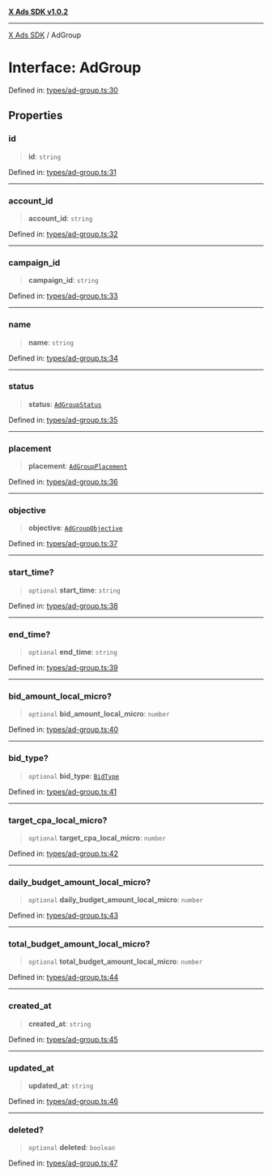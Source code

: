 [**X Ads SDK v1.0.2**](../README.md)

***

[X Ads SDK](../globals.md) / AdGroup

# Interface: AdGroup

Defined in: [types/ad-group.ts:30](https://github.com/kage1020/x-ads-sdk/blob/main/src/types/ad-group.ts#L30)

## Properties

### id

> **id**: `string`

Defined in: [types/ad-group.ts:31](https://github.com/kage1020/x-ads-sdk/blob/main/src/types/ad-group.ts#L31)

***

### account\_id

> **account\_id**: `string`

Defined in: [types/ad-group.ts:32](https://github.com/kage1020/x-ads-sdk/blob/main/src/types/ad-group.ts#L32)

***

### campaign\_id

> **campaign\_id**: `string`

Defined in: [types/ad-group.ts:33](https://github.com/kage1020/x-ads-sdk/blob/main/src/types/ad-group.ts#L33)

***

### name

> **name**: `string`

Defined in: [types/ad-group.ts:34](https://github.com/kage1020/x-ads-sdk/blob/main/src/types/ad-group.ts#L34)

***

### status

> **status**: [`AdGroupStatus`](../enumerations/AdGroupStatus.md)

Defined in: [types/ad-group.ts:35](https://github.com/kage1020/x-ads-sdk/blob/main/src/types/ad-group.ts#L35)

***

### placement

> **placement**: [`AdGroupPlacement`](../enumerations/AdGroupPlacement.md)

Defined in: [types/ad-group.ts:36](https://github.com/kage1020/x-ads-sdk/blob/main/src/types/ad-group.ts#L36)

***

### objective

> **objective**: [`AdGroupObjective`](../enumerations/AdGroupObjective.md)

Defined in: [types/ad-group.ts:37](https://github.com/kage1020/x-ads-sdk/blob/main/src/types/ad-group.ts#L37)

***

### start\_time?

> `optional` **start\_time**: `string`

Defined in: [types/ad-group.ts:38](https://github.com/kage1020/x-ads-sdk/blob/main/src/types/ad-group.ts#L38)

***

### end\_time?

> `optional` **end\_time**: `string`

Defined in: [types/ad-group.ts:39](https://github.com/kage1020/x-ads-sdk/blob/main/src/types/ad-group.ts#L39)

***

### bid\_amount\_local\_micro?

> `optional` **bid\_amount\_local\_micro**: `number`

Defined in: [types/ad-group.ts:40](https://github.com/kage1020/x-ads-sdk/blob/main/src/types/ad-group.ts#L40)

***

### bid\_type?

> `optional` **bid\_type**: [`BidType`](../enumerations/BidType.md)

Defined in: [types/ad-group.ts:41](https://github.com/kage1020/x-ads-sdk/blob/main/src/types/ad-group.ts#L41)

***

### target\_cpa\_local\_micro?

> `optional` **target\_cpa\_local\_micro**: `number`

Defined in: [types/ad-group.ts:42](https://github.com/kage1020/x-ads-sdk/blob/main/src/types/ad-group.ts#L42)

***

### daily\_budget\_amount\_local\_micro?

> `optional` **daily\_budget\_amount\_local\_micro**: `number`

Defined in: [types/ad-group.ts:43](https://github.com/kage1020/x-ads-sdk/blob/main/src/types/ad-group.ts#L43)

***

### total\_budget\_amount\_local\_micro?

> `optional` **total\_budget\_amount\_local\_micro**: `number`

Defined in: [types/ad-group.ts:44](https://github.com/kage1020/x-ads-sdk/blob/main/src/types/ad-group.ts#L44)

***

### created\_at

> **created\_at**: `string`

Defined in: [types/ad-group.ts:45](https://github.com/kage1020/x-ads-sdk/blob/main/src/types/ad-group.ts#L45)

***

### updated\_at

> **updated\_at**: `string`

Defined in: [types/ad-group.ts:46](https://github.com/kage1020/x-ads-sdk/blob/main/src/types/ad-group.ts#L46)

***

### deleted?

> `optional` **deleted**: `boolean`

Defined in: [types/ad-group.ts:47](https://github.com/kage1020/x-ads-sdk/blob/main/src/types/ad-group.ts#L47)
